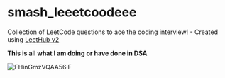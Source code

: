 # smash_leeetcoodeee
Collection of LeetCode questions to ace the coding interview! - Created using [LeetHub v2](https://github.com/arunbhardwaj/LeetHub-2.0)

**This is all what I am doing or have done in DSA**

![FHinGmzVQAA56iF](https://user-images.githubusercontent.com/70045720/204127703-8babacce-5a84-49e3-aee8-d3c19c12db07.jpeg)

